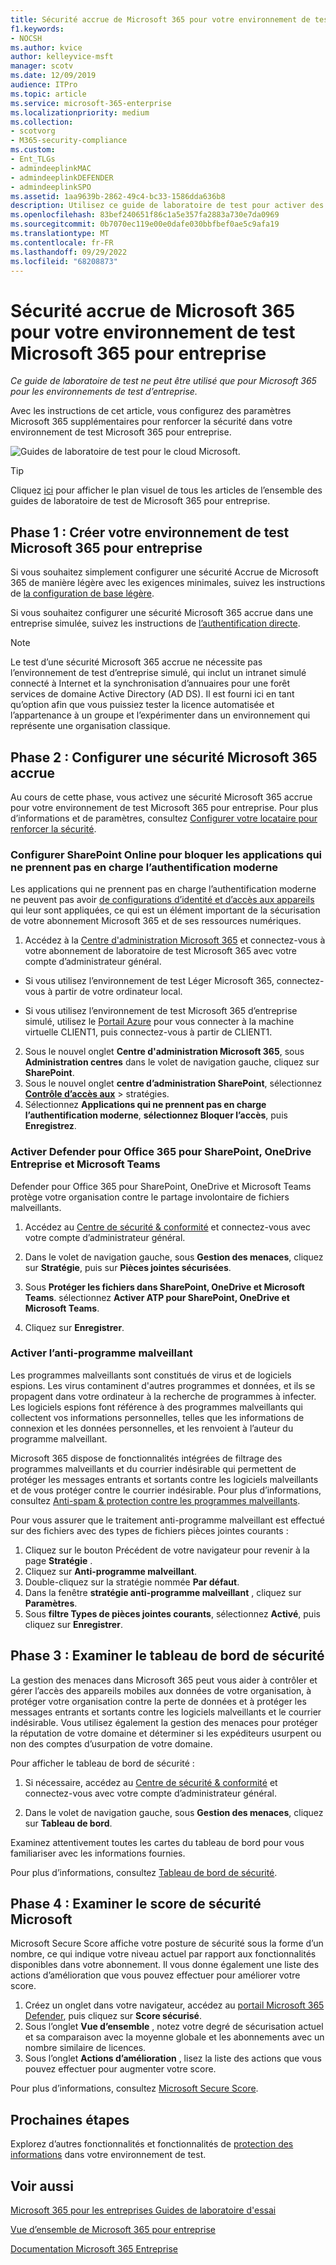 ```yaml
---
title: Sécurité accrue de Microsoft 365 pour votre environnement de test Microsoft 365 pour entreprise
f1.keywords:
- NOCSH
ms.author: kvice
author: kelleyvice-msft
manager: scotv
ms.date: 12/09/2019
audience: ITPro
ms.topic: article
ms.service: microsoft-365-enterprise
ms.localizationpriority: medium
ms.collection:
- scotvorg
- M365-security-compliance
ms.custom:
- Ent_TLGs
- admindeeplinkMAC
- admindeeplinkDEFENDER
- admindeeplinkSPO
ms.assetid: 1aa9639b-2862-49c4-bc33-1586dda636b8
description: Utilisez ce guide de laboratoire de test pour activer des paramètres de sécurité Microsoft 365 supplémentaires pour votre environnement de test Microsoft 365 pour entreprise.
ms.openlocfilehash: 83bef240651f86c1a5e357fa2883a730e7da0969
ms.sourcegitcommit: 0b7070ec119e00e0dafe030bbfbef0ae5c9afa19
ms.translationtype: MT
ms.contentlocale: fr-FR
ms.lasthandoff: 09/29/2022
ms.locfileid: "68208873"
---
```

# <a name="increased-microsoft-365-security-for-your-microsoft-365-for-enterprise-test-environment"></a>Sécurité accrue de Microsoft 365 pour votre environnement de test Microsoft 365 pour entreprise

*Ce guide de laboratoire de test ne peut être utilisé que pour Microsoft 365 pour les environnements de test d’entreprise.*

Avec les instructions de cet article, vous configurez des paramètres Microsoft 365 supplémentaires pour renforcer la sécurité dans votre environnement de test Microsoft 365 pour entreprise.

![Guides de laboratoire de test pour le cloud Microsoft.](../media/m365-enterprise-test-lab-guides/cloud-tlg-icon.png)

> [!TIP]
> Cliquez [ici](../downloads/Microsoft365EnterpriseTLGStack.pdf) pour afficher le plan visuel de tous les articles de l’ensemble des guides de laboratoire de test de Microsoft 365 pour entreprise.
  
## <a name="phase-1-build-out-your-microsoft-365-for-enterprise-test-environment"></a>Phase 1 : Créer votre environnement de test Microsoft 365 pour entreprise

Si vous souhaitez simplement configurer une sécurité Accrue de Microsoft 365 de manière légère avec les exigences minimales, suivez les instructions de [la configuration de base légère](lightweight-base-configuration-microsoft-365-enterprise.md).
  
Si vous souhaitez configurer une sécurité Microsoft 365 accrue dans une entreprise simulée, suivez les instructions de [l’authentification directe](pass-through-auth-m365-ent-test-environment.md).
  
> [!NOTE]
> Le test d’une sécurité Microsoft 365 accrue ne nécessite pas l’environnement de test d’entreprise simulé, qui inclut un intranet simulé connecté à Internet et la synchronisation d’annuaires pour une forêt services de domaine Active Directory (AD DS). Il est fourni ici en tant qu’option afin que vous puissiez tester la licence automatisée et l’appartenance à un groupe et l’expérimenter dans un environnement qui représente une organisation classique. 

## <a name="phase-2-configure-increased-microsoft-365-security"></a>Phase 2 : Configurer une sécurité Microsoft 365 accrue

Au cours de cette phase, vous activez une sécurité Microsoft 365 accrue pour votre environnement de test Microsoft 365 pour entreprise. Pour plus d’informations et de paramètres, consultez [Configurer votre locataire pour renforcer la sécurité](/office365/securitycompliance/tenant-wide-setup-for-increased-security).

### <a name="configure-sharepoint-online-to-block-apps-that-dont-support-modern-authentication"></a>Configurer SharePoint Online pour bloquer les applications qui ne prennent pas en charge l’authentification moderne

Les applications qui ne prennent pas en charge l’authentification moderne ne peuvent pas avoir [de configurations d’identité et d’accès aux appareils](../security/office-365-security/microsoft-365-policies-configurations.md) qui leur sont appliquées, ce qui est un élément important de la sécurisation de votre abonnement Microsoft 365 et de ses ressources numériques. 

1. Accédez à la <a href="https://go.microsoft.com/fwlink/p/?linkid=2024339" target="_blank">Centre d'administration Microsoft 365</a> et connectez-vous à votre abonnement de laboratoire de test Microsoft 365 avec votre compte d’administrateur général.
    
  - Si vous utilisez l’environnement de test Léger Microsoft 365, connectez-vous à partir de votre ordinateur local.
    
  - Si vous utilisez l’environnement de test Microsoft 365 d’entreprise simulé, utilisez le [Portail Azure](https://portal.azure.com) pour vous connecter à la machine virtuelle CLIENT1, puis connectez-vous à partir de CLIENT1.
 
2. Sous le nouvel onglet **Centre d'administration Microsoft 365**, sous **Administration centres** dans le volet de navigation gauche, cliquez sur **SharePoint**.
3. Sous le nouvel onglet **centre d’administration SharePoint**, sélectionnez <a href="https://go.microsoft.com/fwlink/?linkid=2185071" target="_blank">**Contrôle d’accès aux**</a> >  stratégies.
4. Sélectionnez **Applications qui ne prennent pas en charge l’authentification moderne**, **sélectionnez Bloquer l’accès**, puis **Enregistrez**.


### <a name="enable-defender-for-office-365-for-sharepoint-onedrive-for-business-and-microsoft-teams"></a>Activer Defender pour Office 365 pour SharePoint, OneDrive Entreprise et Microsoft Teams

Defender pour Office 365 pour SharePoint, OneDrive et Microsoft Teams protège votre organisation contre le partage involontaire de fichiers malveillants.

1. Accédez au <a href="https://go.microsoft.com/fwlink/p/?linkid=2024339" target="_blank">Centre de sécurité & conformité</a> et connectez-vous avec votre compte d’administrateur général.

2. Dans le volet de navigation gauche, sous **Gestion des menaces**, cliquez sur **Stratégie**, puis sur **Pièces jointes sécurisées**. 

3. Sous **Protéger les fichiers dans SharePoint, OneDrive et Microsoft Teams**. sélectionnez **Activer ATP pour SharePoint, OneDrive et Microsoft Teams**.

4. Cliquez sur **Enregistrer**.


### <a name="enable-anti-malware"></a>Activer l’anti-programme malveillant

Les programmes malveillants sont constitués de virus et de logiciels espions. Les virus contaminent d'autres programmes et données, et ils se propagent dans votre ordinateur à la recherche de programmes à infecter. Les logiciels espions font référence à des programmes malveillants qui collectent vos informations personnelles, telles que les informations de connexion et les données personnelles, et les renvoient à l’auteur du programme malveillant. 

Microsoft 365 dispose de fonctionnalités intégrées de filtrage des programmes malveillants et du courrier indésirable qui permettent de protéger les messages entrants et sortants contre les logiciels malveillants et de vous protéger contre le courrier indésirable. Pour plus d’informations, consultez [Anti-spam & protection contre les programmes malveillants](../security/office-365-security/anti-spam-and-anti-malware-protection.md).

Pour vous assurer que le traitement anti-programme malveillant est effectué sur des fichiers avec des types de fichiers pièces jointes courants :

1. Cliquez sur le bouton Précédent de votre navigateur pour revenir à la page **Stratégie** .
2. Cliquez sur **Anti-programme malveillant**.
3. Double-cliquez sur la stratégie nommée **Par défaut**.
4. Dans la fenêtre **stratégie anti-programme malveillant** , cliquez sur **Paramètres**.
4. Sous **filtre Types de pièces jointes courants**, sélectionnez **Activé**, puis cliquez sur **Enregistrer**.


## <a name="phase-3-examine-the-security-dashboard"></a>Phase 3 : Examiner le tableau de bord de sécurité

La gestion des menaces dans Microsoft 365 peut vous aider à contrôler et gérer l’accès des appareils mobiles aux données de votre organisation, à protéger votre organisation contre la perte de données et à protéger les messages entrants et sortants contre les logiciels malveillants et le courrier indésirable. Vous utilisez également la gestion des menaces pour protéger la réputation de votre domaine et déterminer si les expéditeurs usurpent ou non des comptes d’usurpation de votre domaine. 

Pour afficher le tableau de bord de sécurité :

1. Si nécessaire, accédez au <a href="https://go.microsoft.com/fwlink/p/?linkid=2024339" target="_blank">Centre de sécurité & conformité</a> et connectez-vous avec votre compte d’administrateur général.

2. Dans le volet de navigation gauche, sous **Gestion des menaces**, cliquez sur **Tableau de bord**.

Examinez attentivement toutes les cartes du tableau de bord pour vous familiariser avec les informations fournies.

Pour plus d’informations, consultez [Tableau de bord de sécurité](../security/office-365-security/security-dashboard.md).


## <a name="phase-4-examine-microsoft-secure-score"></a>Phase 4 : Examiner le score de sécurité Microsoft

Microsoft Secure Score affiche votre posture de sécurité sous la forme d’un nombre, ce qui indique votre niveau actuel par rapport aux fonctionnalités disponibles dans votre abonnement. Il vous donne également une liste des actions d’amélioration que vous pouvez effectuer pour améliorer votre score.

1. Créez un onglet dans votre navigateur, accédez au <a href="https://go.microsoft.com/fwlink/p/?linkid=2077139" target="_blank">portail Microsoft 365 Defender</a>, puis cliquez sur **Score sécurisé**.
2. Sous l’onglet **Vue d’ensemble**  , notez votre degré de sécurisation actuel et sa comparaison avec la moyenne globale et les abonnements avec un nombre similaire de licences.
3. Sous l’onglet **Actions d’amélioration** , lisez la liste des actions que vous pouvez effectuer pour augmenter votre score.

Pour plus d’informations, consultez [Microsoft Secure Score](../security/defender/microsoft-secure-score.md).

## <a name="next-steps"></a>Prochaines étapes

Explorez d’autres fonctionnalités et fonctionnalités de [protection des informations](m365-enterprise-test-lab-guides.md#information-protection) dans votre environnement de test.

## <a name="see-also"></a>Voir aussi

[Microsoft 365 pour les entreprises Guides de laboratoire d'essai](m365-enterprise-test-lab-guides.md)

[Vue d’ensemble de Microsoft 365 pour entreprise](microsoft-365-overview.md)

[Documentation Microsoft 365 Entreprise](/microsoft-365-enterprise/)
